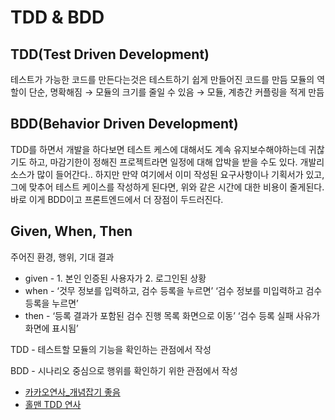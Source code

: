 # TDD & BDD

## TDD(Test Driven Development)

테스트가 가능한 코드를 만든다는것은 테스트하기 쉽게 만들어진 코드를 만듬
모듈의 역할이 단순, 명확해짐 → 모듈의 크기를 줄일 수 있음 → 모듈, 계층간 커플링을 적게 만듬

## BDD(Behavior Driven Development)

TDD를 하면서 개발을 하다보면 테스트 케스에 대해서도 계속 유지보수해야하는데 귀찮기도 하고, 마감기한이 정해진 프로젝트라면 일정에 대해 압박을 받을 수도 있다. 개발리소스가 많이 들어간다..
하지만 만약 여기에서 이미 작성된 요구사항이나 기획서가 있고, 그에 맞추어 테스트 케이스를 작성하게 된다면, 위와 같은 시간에 대한 비용이 줄게된다. 바로 이게 BDD이고 프론트엔드에서 더 장점이 두드러진다.

## Given, When, Then

주어진 환경, 행위, 기대 결과

- given - 1. 본인 인증된 사용자가 2. 로그인된 상황
- when - ‘것무 정보를 입력하고, 검수 등록을 누르면’ ‘검수 정보를 미입력하고 검수 등록을 누르면’
- then - ‘등록 결과가 포함된 검수 진행 목록 화면으로 이동’ ‘검수 등록 실패 사유가 화면에 표시됨’

TDD - 테스트할 모듈의 기능을 확인하는 관점에서 작성

BDD - 시나리오 중심으로 행위를 확인하기 위한 관점에서 작성

- [카카오연사\_개념잡기 좋음](https://tv.kakao.com/channel/3693125/cliplink/414004682)
- [홀맨 TDD 연사](https://www.youtube.com/watch?v=L1dtkLeIz-M&t=175s)
